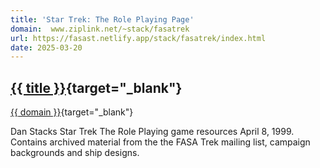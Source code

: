 ```yaml
---
title: 'Star Trek: The Role Playing Page'
domain:  www.ziplink.net/~stack/fasatrek
url: https://fasast.netlify.app/stack/fasatrek/index.html 
date: 2025-03-20
---
```

## [{{ title }}]({{url}}){target="_blank"}
[{{ domain }}]({{url}}){target="_blank"}

Dan Stacks Star Trek The Role Playing game resources April 8, 1999. Contains archived material from the the FASA Trek mailing list, campaign backgrounds and ship designs.

